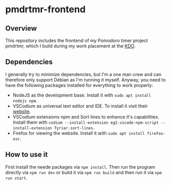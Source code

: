 # pmdrtmr-frontend

## Overview

This repository includes the frontend of my Pomodoro timer project pmdrtmr, which I build during my work placement at the [KDO](https://www.kdo.de/).

## Dependencies

I generally try to minimize dependencies, but I'm a one man crew and can therefore only support Debian as I'm running it myself. Anyway, you need to have the following packages installed for everything to work properly:

- NodeJS as the development base. Install it with `sudo apt install nodejs npm`.
- VSCodium as universal text editor and IDE. To install it visit their [website](https://vscodium.com/#install).
- VSCodium extensions npm and Sort lines to enhance it's capabilities. Install them with `codium --install-extension eg2.vscode-npm-script --install-extension Tyriar.sort-lines`.
- Firefox for viewing the website. Install it with `sudo apt install firefox-esr`.

## How to use it

First install the neede packages via `npm install`. Then run the program directly via `npm run dev` or build it via `npm run build` and then run it via `npm run start`.
